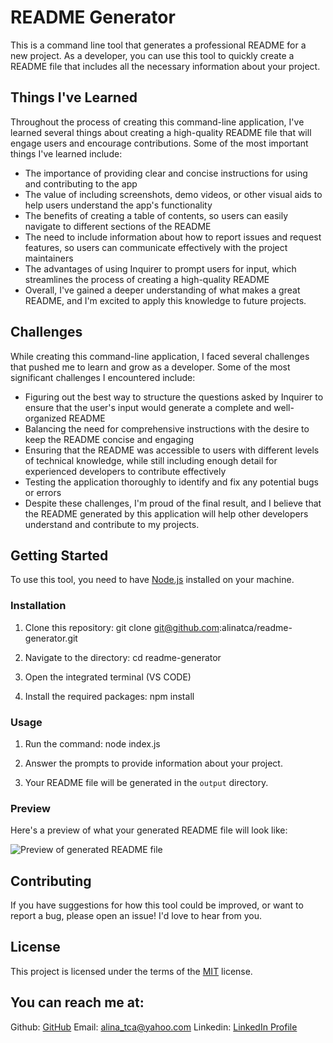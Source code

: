 # README Generator

This is a command line tool that generates a professional README for a new project. As a developer, you can use this tool to quickly create a README file that includes all the necessary information about your project.

## Things I've Learned
Throughout the process of creating this command-line application, I've learned several things about creating a high-quality README file that will engage users and encourage contributions. Some of the most important things I've learned include:

- The importance of providing clear and concise instructions for using and contributing to the app
- The value of including screenshots, demo videos, or other visual aids to help users understand the app's functionality
- The benefits of creating a table of contents, so users can easily navigate to different sections of the README
- The need to include information about how to report issues and request features, so users can communicate effectively with the project maintainers
- The advantages of using Inquirer to prompt users for input, which streamlines the process of creating a high-quality README
- Overall, I've gained a deeper understanding of what makes a great README, and I'm excited to apply this knowledge to future projects.

## Challenges
While creating this command-line application, I faced several challenges that pushed me to learn and grow as a developer. Some of the most significant challenges I encountered include:

- Figuring out the best way to structure the questions asked by Inquirer to ensure that the user's input would generate a complete and well-organized README
- Balancing the need for comprehensive instructions with the desire to keep the README concise and engaging
- Ensuring that the README was accessible to users with different levels of technical knowledge, while still including enough detail for experienced developers to contribute effectively
- Testing the application thoroughly to identify and fix any potential bugs or errors
- Despite these challenges, I'm proud of the final result, and I believe that the README generated by this application will help other developers understand and contribute to my projects.

## Getting Started

To use this tool, you need to have [Node.js](https://nodejs.org/en/) installed on your machine.

### Installation

1. Clone this repository: 
git clone git@github.com:alinatca/readme-generator.git

2. Navigate to the directory:
cd readme-generator

3. Open the integrated terminal (VS CODE)

4. Install the required packages:
npm install

### Usage

1. Run the command:
node index.js

2. Answer the prompts to provide information about your project.

3. Your README file will be generated in the `output` directory.

### Preview

Here's a preview of what your generated README file will look like:

![Preview of generated README file](./images/readme-generator-v1.gif)

## Contributing

If you have suggestions for how this tool could be improved, or want to report a bug, please open an issue! I'd love to hear from you.

## License

This project is licensed under the terms of the [MIT](https://opensource.org/licenses/MIT) license.

## You can reach me at:

Github: [GitHub](https://github.com/alinatca)    Email: alina_tca@yahoo.com    Linkedin: [LinkedIn Profile](https://www.linkedin.com/in/alina-tudor-7a1047168/)

